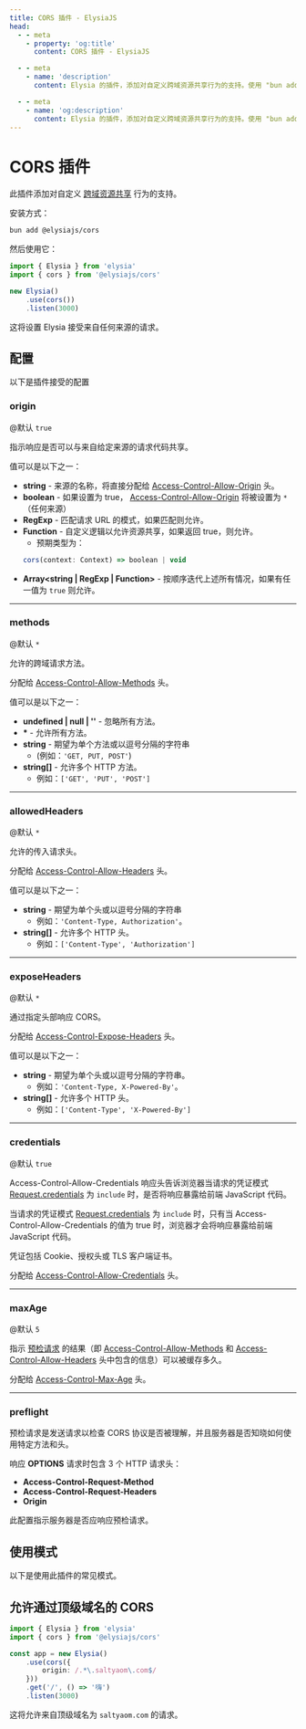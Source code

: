 ```yaml
---
title: CORS 插件 - ElysiaJS
head:
  - - meta
    - property: 'og:title'
      content: CORS 插件 - ElysiaJS

  - - meta
    - name: 'description'
      content: Elysia 的插件，添加对自定义跨域资源共享行为的支持。使用 "bun add @elysiajs/cors" 安装插件开始。

  - - meta
    - name: 'og:description'
      content: Elysia 的插件，添加对自定义跨域资源共享行为的支持。使用 "bun add @elysiajs/cors" 安装插件开始。
---
```


# CORS 插件
此插件添加对自定义 [跨域资源共享](https://developer.mozilla.org/en-US/docs/Web/HTTP/CORS) 行为的支持。

安装方式：
```bash
bun add @elysiajs/cors
```

然后使用它：
```typescript
import { Elysia } from 'elysia'
import { cors } from '@elysiajs/cors'

new Elysia()
    .use(cors())
    .listen(3000)
```

这将设置 Elysia 接受来自任何来源的请求。

## 配置
以下是插件接受的配置

### origin
@默认 `true`

指示响应是否可以与来自给定来源的请求代码共享。

值可以是以下之一：
- **string** - 来源的名称，将直接分配给 [Access-Control-Allow-Origin](https://developer.mozilla.org/en-US/docs/Web/HTTP/Headers/Access-Control-Allow-Origin) 头。
- **boolean** - 如果设置为 true， [Access-Control-Allow-Origin](https://developer.mozilla.org/en-US/docs/Web/HTTP/Headers/Access-Control-Allow-Origin) 将被设置为 `*`（任何来源）
- **RegExp** - 匹配请求 URL 的模式，如果匹配则允许。
- **Function** - 自定义逻辑以允许资源共享，如果返回 true，则允许。
    - 预期类型为：
    ```typescript
    cors(context: Context) => boolean | void
    ```
- **Array<string | RegExp | Function>** - 按顺序迭代上述所有情况，如果有任一值为 `true` 则允许。

---
### methods
@默认 `*`

允许的跨域请求方法。

分配给 [Access-Control-Allow-Methods](https://developer.mozilla.org/en-US/docs/Web/HTTP/Headers/Access-Control-Allow-Methods) 头。

值可以是以下之一：
- **undefined | null | ''** - 忽略所有方法。
- **\*** - 允许所有方法。
- **string** - 期望为单个方法或以逗号分隔的字符串 
    - (例如：`'GET, PUT, POST'`)
- **string[]** - 允许多个 HTTP 方法。
    - 例如：`['GET', 'PUT', 'POST']`

---
### allowedHeaders
@默认 `*`

允许的传入请求头。

分配给 [Access-Control-Allow-Headers](https://developer.mozilla.org/en-US/docs/Web/HTTP/Headers/Access-Control-Allow-Headers) 头。

值可以是以下之一：
- **string** - 期望为单个头或以逗号分隔的字符串
    - 例如：`'Content-Type, Authorization'`。
- **string[]** - 允许多个 HTTP 头。
    - 例如：`['Content-Type', 'Authorization']`

---
### exposeHeaders
@默认 `*`

通过指定头部响应 CORS。

分配给 [Access-Control-Expose-Headers](https://developer.mozilla.org/en-US/docs/Web/HTTP/Headers/Access-Control-Expose-Headers) 头。

值可以是以下之一：
- **string** - 期望为单个头或以逗号分隔的字符串。
    - 例如：`'Content-Type, X-Powered-By'`。
- **string[]** - 允许多个 HTTP 头。
    - 例如：`['Content-Type', 'X-Powered-By']`

---
### credentials
@默认 `true`

Access-Control-Allow-Credentials 响应头告诉浏览器当请求的凭证模式 [Request.credentials](https://developer.mozilla.org/en-US/docs/Web/API/Request/credentials) 为 `include` 时，是否将响应暴露给前端 JavaScript 代码。

当请求的凭证模式 [Request.credentials](https://developer.mozilla.org/en-US/docs/Web/API/Request/credentials) 为 `include` 时，只有当 Access-Control-Allow-Credentials 的值为 true 时，浏览器才会将响应暴露给前端 JavaScript 代码。

凭证包括 Cookie、授权头或 TLS 客户端证书。

分配给 [Access-Control-Allow-Credentials](https://developer.mozilla.org/en-US/docs/Web/HTTP/Headers/Access-Control-Allow-Credentials) 头。

---
### maxAge
@默认 `5`

指示 [预检请求](https://developer.mozilla.org/en-US/docs/Glossary/Preflight_request) 的结果（即 [Access-Control-Allow-Methods](https://developer.mozilla.org/en-US/docs/Web/HTTP/Headers/Access-Control-Allow-Methods) 和 [Access-Control-Allow-Headers](https://developer.mozilla.org/en-US/docs/Web/HTTP/Headers/Access-Control-Allow-Headers) 头中包含的信息）可以被缓存多久。

分配给 [Access-Control-Max-Age](https://developer.mozilla.org/en-US/docs/Web/HTTP/Headers/Access-Control-Max-Age) 头。

---
### preflight
预检请求是发送请求以检查 CORS 协议是否被理解，并且服务器是否知晓如何使用特定方法和头。

响应 **OPTIONS** 请求时包含 3 个 HTTP 请求头：
- **Access-Control-Request-Method**
- **Access-Control-Request-Headers**
- **Origin**

此配置指示服务器是否应响应预检请求。

## 使用模式
以下是使用此插件的常见模式。

## 允许通过顶级域名的 CORS

```typescript
import { Elysia } from 'elysia'
import { cors } from '@elysiajs/cors'

const app = new Elysia()
    .use(cors({
        origin: /.*\.saltyaom\.com$/
    }))
    .get('/', () => '嗨')
    .listen(3000)
```

这将允许来自顶级域名为 `saltyaom.com` 的请求。
